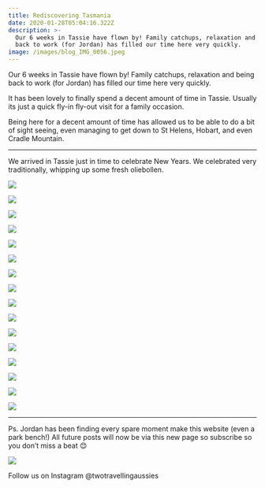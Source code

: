 ```yaml
---
title: Rediscovering Tasmania
date: 2020-01-28T05:04:16.322Z
description: >-
  Our 6 weeks in Tassie have flown by! Family catchups, relaxation and being
  back to work (for Jordan) has filled our time here very quickly.
image: /images/blog_IMG_0056.jpeg
---
```

Our 6 weeks in Tassie have flown by! Family catchups, relaxation and being back to work (for Jordan) has filled our time here very quickly.

It has been lovely to finally spend a decent amount of time in Tassie. Usually its just a quick fly-in fly-out visit for a family occasion.

Being here for a decent amount of time has allowed us to be able to do a bit of sight seeing, even managing to get down to St Helens, Hobart, and even Cradle Mountain.

- - -

We arrived in Tassie just in time to celebrate New Years. We celebrated very traditionally, whipping up some fresh oliebollen. 

![](/images/blog_IMG_0037.jpeg)

![](/images/blog_IMG_0038.jpeg)

![](/images/485DFCAC-909A-4D05-B3B5-07604DB01234.jpeg)

![](/images/blog_IMG_0039.jpeg)

![](/images/blog_IMG_0040.jpeg)

![](/images/blog_IMG_0041.jpeg)

![](/images/blog_IMG_0042.jpeg)

![](/images/blog_IMG_0043.jpeg)

![](/images/blog_IMG_0044.jpeg)

![](/images/DD3AD36A-CE07-4B5D-93E0-45ABD03AB6DD.jpeg)

![](/images/blog_IMG_0045.jpeg)

![](/images/blog_IMG_0046.jpeg)

![](/images/blog_IMG_0047.jpeg)

![](/images/blog_IMG_0048.jpeg)

![](/images/blog_IMG_0049.jpeg)

![](/images/E1187ACF-613C-4034-95A9-56225D587DE4.jpeg)

- - -

Ps. Jordan has been finding every spare moment make this website (even a park bench!) All future posts will now be via this new page so subscribe so you don’t miss a beat 😊

![](/images/C4BB4D5F-5556-42E8-A1E2-7086326D03CE.jpeg)

Follow us on Instagram @twotravellingaussies
